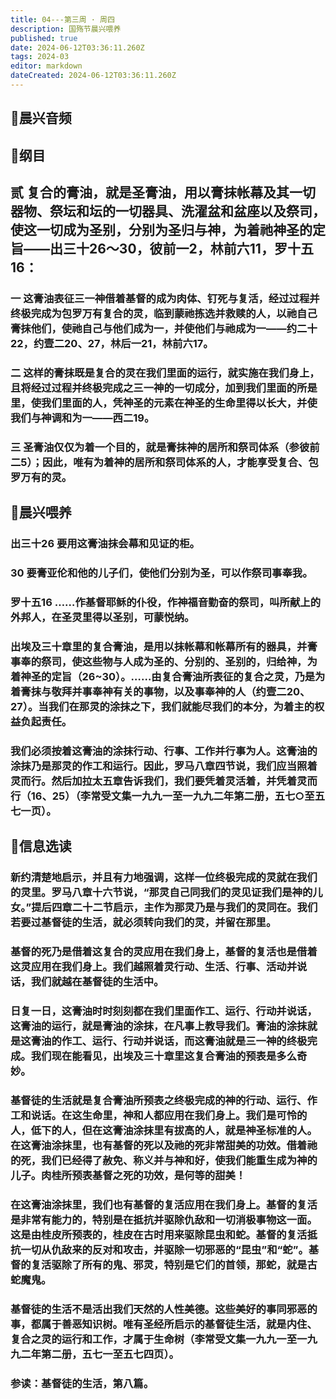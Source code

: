 ```yaml
---
title: 04---第三周 · 周四
description: 国殇节晨兴喂养
published: true
date: 2024-06-12T03:36:11.260Z
tags: 2024-03
editor: markdown
dateCreated: 2024-06-12T03:36:11.260Z
---
```


## 🎵晨兴音频

## 📖纲目

## 贰    复合的膏油，就是圣膏油，用以膏抹帐幕及其一切器物、祭坛和坛的一切器具、洗濯盆和盆座以及祭司，使这一切成为圣别，分别为圣归与神，为着祂神圣的定旨——出三十26～30，彼前一2，林前六11，罗十五16：

### 一    这膏油表征三一神借着基督的成为肉体、钉死与复活，经过过程并终极完成为包罗万有复合的灵，临到蒙祂拣选并救赎的人，以祂自己膏抹他们，使祂自己与他们成为一，并使他们与祂成为一——约二十22，约壹二20、27，林后一21，林前六17。

### 二    这样的膏抹既是复合的灵在我们里面的运行，就实施在我们身上，且将经过过程并终极完成之三一神的一切成分，加到我们里面的所是里，使我们里面的人，凭神圣的元素在神圣的生命里得以长大，并使我们与神调和为一——西二19。

### 三    圣膏油仅仅为着一个目的，就是膏抹神的居所和祭司体系（参彼前二5）；因此，唯有为着神的居所和祭司体系的人，才能享受复合、包罗万有的灵。

## 📖晨兴喂养

### 出三十26    要用这膏油抹会幕和见证的柜。

### 30    要膏亚伦和他的儿子们，使他们分别为圣，可以作祭司事奉我。

### 罗十五16    ……作基督耶稣的仆役，作神福音勤奋的祭司，叫所献上的外邦人，在圣灵里得以圣别，可蒙悦纳。

### 出埃及三十章里的复合膏油，是用以抹帐幕和帐幕所有的器具，并膏事奉的祭司，使这些物与人成为圣的、分别的、圣别的，归给神，为着神圣的定旨（26~30）。……由复合膏油所表征的复合之灵，乃是为着膏抹与敬拜并事奉神有关的事物，以及事奉神的人（约壹二20、27）。当我们在那灵的涂抹之下，我们就能尽我们的本分，为着主的权益负起责任。

### 我们必须按着这膏油的涂抹行动、行事、工作并行事为人。这膏油的涂抹乃是那灵的作工和运行。因此，罗马八章四节说，我们应当照着灵而行。然后加拉太五章告诉我们，我们要凭着灵活着，并凭着灵而行（16、25）（李常受文集一九九一至一九九二年第二册，五七○至五七一页）。

## 📖信息选读

### 新约清楚地启示，并且有力地强调，这样一位终极完成的灵就在我们的灵里。罗马八章十六节说，“那灵自己同我们的灵见证我们是神的儿女。”提后四章二十二节启示，主作为那灵乃是与我们的灵同在。我们若要过基督徒的生活，就必须转向我们的灵，并留在那里。

### 基督的死乃是借着这复合的灵应用在我们身上，基督的复活也是借着这灵应用在我们身上。我们越照着灵行动、生活、行事、活动并说话，我们就越在基督徒的生活中。

### 日复一日，这膏油时时刻刻都在我们里面作工、运行、行动并说话，这膏油的运行，就是膏油的涂抹，在凡事上教导我们。膏油的涂抹就是这膏油的作工、运行、行动并说话，而这膏油就是三一神的终极完成。我们现在能看见，出埃及三十章里这复合膏油的预表是多么奇妙。

### 基督徒的生活就是复合膏油所预表之终极完成的神的行动、运行、作工和说话。在这生命里，神和人都应用在我们身上。我们是可怜的人，低下的人，但在这膏油涂抹里有拔高的人，就是神圣标准的人。在这膏油涂抹里，也有基督的死以及祂的死非常甜美的功效。借着祂的死，我们已经得了赦免、称义并与神和好，使我们能重生成为神的儿子。肉桂所预表基督之死的功效，是何等的甜美！

### 在这膏油涂抹里，我们也有基督的复活应用在我们身上。基督的复活是非常有能力的，特别是在抵抗并驱除仇敌和一切消极事物这一面。这是由桂皮所预表的，桂皮在古时用来驱除昆虫和蛇。基督的复活抵抗一切从仇敌来的反对和攻击，并驱除一切邪恶的“昆虫”和“蛇”。基督的复活驱除了所有的鬼、邪灵，特别是它们的首领，那蛇，就是古蛇魔鬼。

### 基督徒的生活不是活出我们天然的人性美德。这些美好的事同邪恶的事，都属于善恶知识树。唯有圣经所启示的基督徒生活，就是内住、复合之灵的运行和工作，才属于生命树（李常受文集一九九一至一九九二年第二册，五七一至五七四页）。

### 参读：基督徒的生活，第八篇。
<!-- Google tag (gtag.js) -->
<script async src="https://www.googletagmanager.com/gtag/js?id=G-1P8709Z16T"></script>
<script>
  window.dataLayer = window.dataLayer || [];
  function gtag(){dataLayer.push(arguments);}
  gtag('js', new Date());

  gtag('config', 'G-1P8709Z16T');
</script>